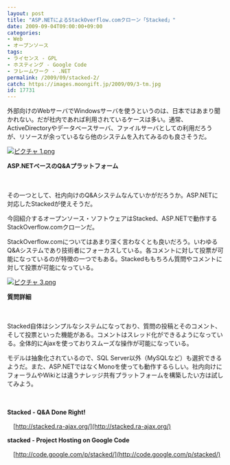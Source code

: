 ```yaml
---
layout: post
title: "ASP.NETによるStackOverflow.comクローン「Stacked」"
date: 2009-09-04T09:00:00+09:00
categories:
- Web
- オープンソース
tags: 
- ライセンス - GPL
- ホスティング - Google Code
- フレームワーク - .NET
permalink: /2009/09/stacked-2/
catch: https://images.moongift.jp/2009/09/3-tm.jpg
id: 17731
---
```

外部向けのWebサーバでWindowsサーバを使うというのは、日本ではあまり聞かれない。だが社内であれば利用されているケースは多い。通常、ActiveDirectoryやデータベースサーバ、ファイルサーバとしての利用だろうが、リソースが余っているなら他のシステムを入れてみるのも良さそうだ。

  

[![ピクチャ 1.png](https://images.moongift.jp/2009/09/1-tm.jpg)](https://images.moongift.jp/2009/09/1.png)  
  
**ASP.NETベースのQ&Aプラットフォーム**

  

　

  

その一つとして、社内向けのQ&Aシステムなんていかがだろうか。ASP.NETに対応したStackedが使えそうだ。

  

今回紹介するオープンソース・ソフトウェアはStacked、ASP.NETで動作するStackOverflow.comクローンだ。

  
  
<!--more-->

StackOverflow.comについてはあまり深く言わなくとも良いだろう。いわゆるQ&Aシステムであり技術者にフォーカスしている。各コメントに対して投票が可能になっているのが特徴の一つでもある。Stackedももちろん質問やコメントに対して投票が可能になっている。

  

[![ピクチャ 3.png](https://images.moongift.jp/2009/09/3-tm.jpg)](https://images.moongift.jp/2009/09/3.png)  
  
**質問詳細**

  

　

  

Stacked自体はシンプルなシステムになっており、質問の投稿とそのコメント、そして投票といった機能がある。コメントはスレッド化ができるようになっている。全体的にAjaxを使っておりスムーズな操作が可能になっている。

  

モデルは抽象化されているので、SQL Server以外（MySQLなど）も選択できるようだ。また、ASP.NETではなくMonoを使っても動作するらしい。社内向けにフォーラムやWikiとは違うナレッジ共有プラットフォームを構築したい方は試してみよう。

  

　

  

**Stacked - Q&A Done Right!**  
  
　[http://stacked.ra-ajax.org/](http://stacked.ra-ajax.org/)

  

**stacked - Project Hosting on Google Code**  
  
　[http://code.google.com/p/stacked/](http://code.google.com/p/stacked/)

  
